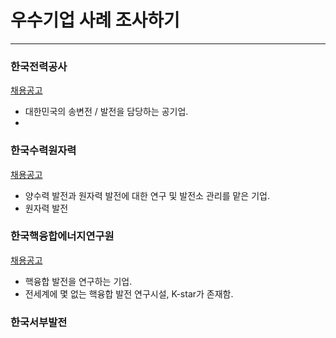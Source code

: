 # 우수기업 사례 조사하기
---
### 한국전력공사

[채용공고](https://recruit.kepco.co.kr:444/frt/frt0001/list.do)
* 대한민국의 송변전 / 발전을 담당하는 공기업.
* 

### 한국수력원자력
[채용공고](https://www.khnp.co.kr/recruit/main/index.do)
* 양수력 발전과 원자력 발전에 대한 연구 및 발전소 관리를 맡은 기업.
* 원자력 발전

 ### 한국핵융합에너지연구원
 [채용공고](https://www.kfe.re.kr/board.es;jsessionid=8C0031C2064E2D4D853969FA157916C0?mid=a10304010000&bid=0013)
 * 핵융합 발전을 연구하는 기업.
 * 전세계에 몇 없는 핵융합 발전 연구시설, K-star가 존재함.

### 한국서부발전

### 
